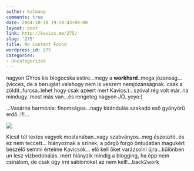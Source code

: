 ```yaml
---
author: kalmanp
comments: true
date: 2004-10-18 19:50:43+00:00
layout: post
link: http://kavics.me/275/
slug: '275'
title: No Content Found
wordpress_id: 275
categories:
- Uncategorized
---
```


nagyon GYros kis blogocska estire...megy a **workhard**..mega józanság...(vicces, de a berugást valahogy nem is veszem nemjózanságnak..csak a zöldit..furcsa..lehet hogy csak azéert mert Kavics:)...szóval rég volt már..na mindugy..most más van...és rengeteg nagyon JÓ..yoyo:)




...Vasárna harmónia: finomságos...nagy kirándulás szakadó eső gyönyörű erdő..!!!...




![](http://kavics.freeblog.hu/Files/papir_szin.jpg)




Kicsit túl textes vagyok mostanában..vagy szabványos..meg észosztó..és ez nem teccett... hiányoznak a színek, a pörgő forgó öntudatlan magukért beszélő semmi értelme Kavicsok... elő kell őket varázsolni újra...különben un lesz vízbedobálás..mert hiányzik mindig a blogging, ha épp nem csinálom, de csak úgy írni sablonokat az nem kell!...back2work




